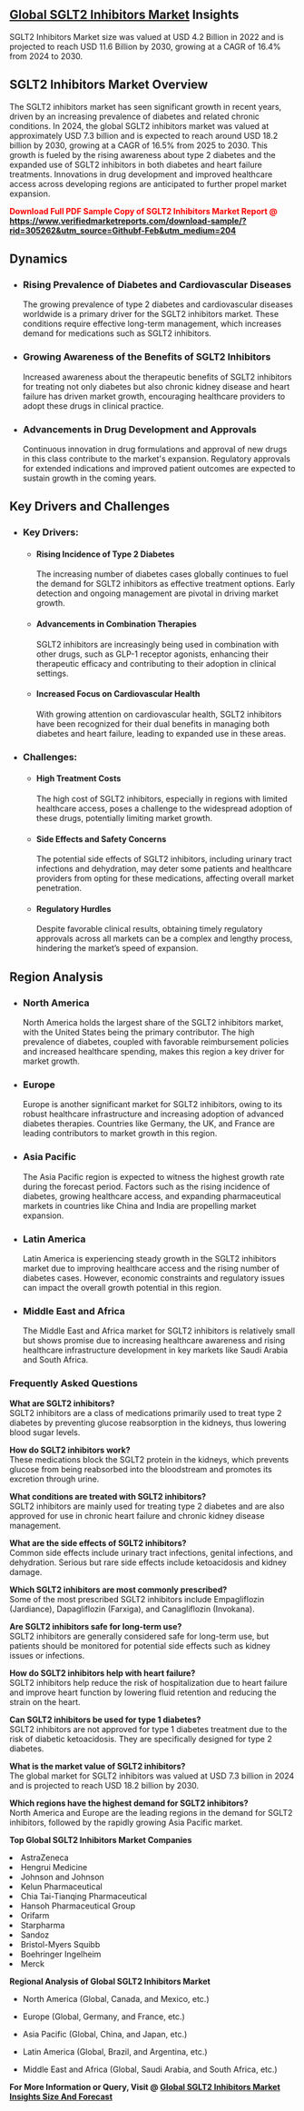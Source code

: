 <h2><a href="https://www.verifiedmarketreports.com/download-sample/?rid=305262&amp;utm_source=Githubf&amp;utm_medium=204" target="_blank">Global SGLT2 Inhibitors Market</a> Insights</h2><p>SGLT2 Inhibitors Market size was valued at USD 4.2 Billion in 2022 and is projected to reach USD 11.6 Billion by 2030, growing at a CAGR of 16.4% from 2024 to 2030.</p><p> <h2>SGLT2 Inhibitors Market Overview</h2> <p>The SGLT2 inhibitors market has seen significant growth in recent years, driven by an increasing prevalence of diabetes and related chronic conditions. In 2024, the global SGLT2 inhibitors market was valued at approximately USD 7.3 billion and is expected to reach around USD 18.2 billion by 2030, growing at a CAGR of 16.5% from 2025 to 2030. This growth is fueled by the rising awareness about type 2 diabetes and the expanded use of SGLT2 inhibitors in both diabetes and heart failure treatments. Innovations in drug development and improved healthcare access across developing regions are anticipated to further propel market expansion.</p> <p><strong><p><span class=""><span style="color: #ff0000;"><strong>Download Full PDF Sample Copy of SGLT2 Inhibitors Market Report</strong> @ </span><a href="https://www.verifiedmarketreports.com/download-sample/?rid=305262&amp;utm_source=Githubf-Feb&amp;utm_medium=204" target="_blank">https://www.verifiedmarketreports.com/download-sample/?rid=305262&amp;utm_source=Githubf-Feb&amp;utm_medium=204</a></span></p></strong></p> <h2>Dynamics</h2> <ul> <li><h3>Rising Prevalence of Diabetes and Cardiovascular Diseases</h3> The growing prevalence of type 2 diabetes and cardiovascular diseases worldwide is a primary driver for the SGLT2 inhibitors market. These conditions require effective long-term management, which increases demand for medications such as SGLT2 inhibitors.</li> <li><h3>Growing Awareness of the Benefits of SGLT2 Inhibitors</h3> Increased awareness about the therapeutic benefits of SGLT2 inhibitors for treating not only diabetes but also chronic kidney disease and heart failure has driven market growth, encouraging healthcare providers to adopt these drugs in clinical practice.</li> <li><h3>Advancements in Drug Development and Approvals</h3> Continuous innovation in drug formulations and approval of new drugs in this class contribute to the market's expansion. Regulatory approvals for extended indications and improved patient outcomes are expected to sustain growth in the coming years.</li> </ul> <h2>Key Drivers and Challenges</h2> <ul> <li><h3>Key Drivers:</h3> <ul> <li><h4>Rising Incidence of Type 2 Diabetes</h4> The increasing number of diabetes cases globally continues to fuel the demand for SGLT2 inhibitors as effective treatment options. Early detection and ongoing management are pivotal in driving market growth.</li> <li><h4>Advancements in Combination Therapies</h4> SGLT2 inhibitors are increasingly being used in combination with other drugs, such as GLP-1 receptor agonists, enhancing their therapeutic efficacy and contributing to their adoption in clinical settings.</li> <li><h4>Increased Focus on Cardiovascular Health</h4> With growing attention on cardiovascular health, SGLT2 inhibitors have been recognized for their dual benefits in managing both diabetes and heart failure, leading to expanded use in these areas.</li> </ul> </li> <li><h3>Challenges:</h3> <ul> <li><h4>High Treatment Costs</h4> The high cost of SGLT2 inhibitors, especially in regions with limited healthcare access, poses a challenge to the widespread adoption of these drugs, potentially limiting market growth.</li> <li><h4>Side Effects and Safety Concerns</h4> The potential side effects of SGLT2 inhibitors, including urinary tract infections and dehydration, may deter some patients and healthcare providers from opting for these medications, affecting overall market penetration.</li> <li><h4>Regulatory Hurdles</h4> Despite favorable clinical results, obtaining timely regulatory approvals across all markets can be a complex and lengthy process, hindering the market’s speed of expansion.</li> </ul> </li> </ul> <h2>Region Analysis</h2> <ul> <li><h3>North America</h3> North America holds the largest share of the SGLT2 inhibitors market, with the United States being the primary contributor. The high prevalence of diabetes, coupled with favorable reimbursement policies and increased healthcare spending, makes this region a key driver for market growth.</li> <li><h3>Europe</h3> Europe is another significant market for SGLT2 inhibitors, owing to its robust healthcare infrastructure and increasing adoption of advanced diabetes therapies. Countries like Germany, the UK, and France are leading contributors to market growth in this region.</li> <li><h3>Asia Pacific</h3> The Asia Pacific region is expected to witness the highest growth rate during the forecast period. Factors such as the rising incidence of diabetes, growing healthcare access, and expanding pharmaceutical markets in countries like China and India are propelling market expansion.</li> <li><h3>Latin America</h3> Latin America is experiencing steady growth in the SGLT2 inhibitors market due to improving healthcare access and the rising number of diabetes cases. However, economic constraints and regulatory issues can impact the overall growth potential in this region.</li> <li><h3>Middle East and Africa</h3> The Middle East and Africa market for SGLT2 inhibitors is relatively small but shows promise due to increasing healthcare awareness and rising healthcare infrastructure development in key markets like Saudi Arabia and South Africa.</li> </ul> <h3>Frequently Asked Questions</h3> <p><strong>What are SGLT2 inhibitors?</strong><br> SGLT2 inhibitors are a class of medications primarily used to treat type 2 diabetes by preventing glucose reabsorption in the kidneys, thus lowering blood sugar levels.</p> <p><strong>How do SGLT2 inhibitors work?</strong><br> These medications block the SGLT2 protein in the kidneys, which prevents glucose from being reabsorbed into the bloodstream and promotes its excretion through urine.</p> <p><strong>What conditions are treated with SGLT2 inhibitors?</strong><br> SGLT2 inhibitors are mainly used for treating type 2 diabetes and are also approved for use in chronic heart failure and chronic kidney disease management.</p> <p><strong>What are the side effects of SGLT2 inhibitors?</strong><br> Common side effects include urinary tract infections, genital infections, and dehydration. Serious but rare side effects include ketoacidosis and kidney damage.</p> <p><strong>Which SGLT2 inhibitors are most commonly prescribed?</strong><br> Some of the most prescribed SGLT2 inhibitors include Empagliflozin (Jardiance), Dapagliflozin (Farxiga), and Canagliflozin (Invokana).</p> <p><strong>Are SGLT2 inhibitors safe for long-term use?</strong><br> SGLT2 inhibitors are generally considered safe for long-term use, but patients should be monitored for potential side effects such as kidney issues or infections.</p> <p><strong>How do SGLT2 inhibitors help with heart failure?</strong><br> SGLT2 inhibitors help reduce the risk of hospitalization due to heart failure and improve heart function by lowering fluid retention and reducing the strain on the heart.</p> <p><strong>Can SGLT2 inhibitors be used for type 1 diabetes?</strong><br> SGLT2 inhibitors are not approved for type 1 diabetes treatment due to the risk of diabetic ketoacidosis. They are specifically designed for type 2 diabetes.</p> <p><strong>What is the market value of SGLT2 inhibitors?</strong><br> The global market for SGLT2 inhibitors was valued at USD 7.3 billion in 2024 and is projected to reach USD 18.2 billion by 2030.</p> <p><strong>Which regions have the highest demand for SGLT2 inhibitors?</strong><br> North America and Europe are the leading regions in the demand for SGLT2 inhibitors, followed by the rapidly growing Asia Pacific market.</p> </p><p><strong>Top Global SGLT2 Inhibitors Market Companies</strong></p><div data-test-id=""><p><li>AstraZeneca</li><li> Hengrui Medicine</li><li> Johnson and Johnson</li><li> Kelun Pharmaceutical</li><li> Chia Tai-Tianqing Pharmaceutical</li><li> Hansoh Pharmaceutical Group</li><li> Orifarm</li><li> Starpharma</li><li> Sandoz</li><li> Bristol-Myers Squibb</li><li> Boehringer Ingelheim</li><li> Merck</li></p><div><strong>Regional Analysis of&nbsp;Global SGLT2 Inhibitors Market</strong></div><ul><li dir="ltr"><p dir="ltr">North America&nbsp;(Global, Canada, and Mexico, etc.)</p></li><li dir="ltr"><p dir="ltr">Europe (Global, Germany, and France, etc.)</p></li><li dir="ltr"><p dir="ltr">Asia Pacific&nbsp;(Global, China, and Japan, etc.)</p></li><li dir="ltr"><p dir="ltr">Latin America&nbsp;(Global, Brazil, and Argentina, etc.)</p></li><li dir="ltr">Middle East and Africa&nbsp;(Global, Saudi Arabia, and South Africa, etc.)</li></ul><p><strong>For More Information or Query, Visit @&nbsp;</strong><strong><a href="https://www.verifiedmarketreports.com/product/sglt2-inhibitors-market/?utm_source=Githubf&amp;utm_medium=204" target="_blank">Global SGLT2 Inhibitors Market Insights Size And Forecast</a></strong></p></div>

